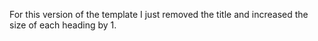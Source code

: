 For this version of the template I just removed the title and increased the size of each heading by 1.
